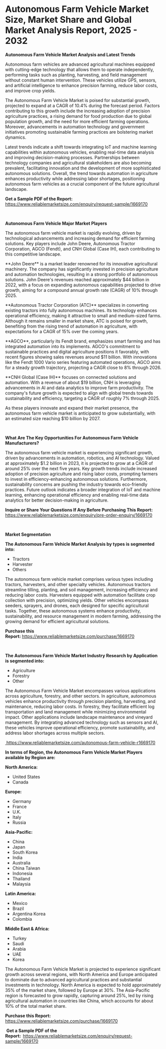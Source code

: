 <p><h1>Autonomous Farm Vehicle Market Size, Market Share and Global Market Analysis Report, 2025 - 2032</h1></p><p><strong>Autonomous Farm Vehicle Market Analysis and Latest Trends</strong></p>
<p><p>Autonomous farm vehicles are advanced agricultural machines equipped with cutting-edge technology that allows them to operate independently, performing tasks such as planting, harvesting, and field management without constant human intervention. These vehicles utilize GPS, sensors, and artificial intelligence to enhance precision farming, reduce labor costs, and improve crop yields.</p><p>The Autonomous Farm Vehicle Market is poised for substantial growth, projected to expand at a CAGR of 10.4% during the forecast period. Factors contributing to this growth include the increasing adoption of precision agriculture practices, a rising demand for food production due to global population growth, and the need for more efficient farming operations. Moreover, advancements in automation technology and government initiatives promoting sustainable farming practices are bolstering market dynamics.</p><p>Latest trends indicate a shift towards integrating IoT and machine learning capabilities within autonomous vehicles, enabling real-time data analysis and improving decision-making processes. Partnerships between technology companies and agricultural stakeholders are also becoming prevalent, facilitating innovation and the development of more sophisticated autonomous solutions. Overall, the trend towards automation in agriculture enhances productivity while addressing labor shortages, positioning autonomous farm vehicles as a crucial component of the future agricultural landscape.</p></p>
<p><strong>Get a Sample PDF of the Report:&nbsp;</strong> <a href="https://www.reliablemarketsize.com/enquiry/request-sample/1669170?utm_campaign=1836&utm_medium=2&utm_source=Github&utm_content=ia&utm_term=12042025&utm_id=autonomous-farm-vehicle">https://www.reliablemarketsize.com/enquiry/request-sample/1669170</a></p>
<p>&nbsp;</p>
<p><strong>Autonomous Farm Vehicle Major Market Players</strong></p>
<p><p>The autonomous farm vehicle market is rapidly evolving, driven by technological advancements and increasing demand for efficient farming solutions. Key players include John Deere, Autonomous Tractor Corporation, AGCO (Fendt), and CNH Global (Case IH), each contributing to this competitive landscape.</p><p>**John Deere** is a market leader renowned for its innovative agricultural machinery. The company has significantly invested in precision agriculture and automation technologies, resulting in a strong portfolio of autonomous solutions. John Deere's revenues reached approximately $44 billion in 2022, with a focus on expanding autonomous capabilities projected to drive growth, aiming for a compound annual growth rate (CAGR) of 10% through 2025.</p><p>**Autonomous Tractor Corporation (ATC)** specializes in converting existing tractors into fully autonomous machines. Its technology enhances operational efficiency, making it attractive to small and medium-sized farms. Although it remains smaller in market share, ATC is poised for growth, benefiting from the rising trend of automation in agriculture, with expectations for a CAGR of 15% over the coming years.</p><p>**AGCO**, particularly its Fendt brand, emphasizes smart farming and has integrated automation into its implements. AGCO's commitment to sustainable practices and digital agriculture positions it favorably, with recent figures showing sales revenues around $11 billion. With innovations like the Fendt 1000 Vario series featuring automated operations, AGCO aims for a steady growth trajectory, projecting a CAGR close to 8% through 2026.</p><p>**CNH Global (Case IH)** focuses on connected solutions and automation. With a revenue of about $19 billion, CNH is leveraging advancements in AI and data analytics to improve farm productivity. The company's future growth is expected to align with global trends towards sustainability and efficiency, targeting a CAGR of roughly 7% through 2025.</p><p>As these players innovate and expand their market presence, the autonomous farm vehicle market is anticipated to grow substantially, with an estimated size reaching $10 billion by 2027.</p></p>
<p>&nbsp;</p>
<p><strong>What Are The Key Opportunities For Autonomous Farm Vehicle Manufacturers?</strong></p>
<p><p>The autonomous farm vehicle market is experiencing significant growth, driven by advancements in automation, robotics, and AI technology. Valued at approximately $1.2 billion in 2023, it is projected to grow at a CAGR of around 25% over the next five years. Key growth trends include increased adoption of precision agriculture and rising labor costs, prompting farmers to invest in efficiency-enhancing autonomous solutions. Furthermore, sustainability concerns are pushing the industry towards eco-friendly practices. Future outlook indicates a broader integration of IoT and machine learning, enhancing operational efficiency and enabling real-time data analytics for better decision-making in agriculture.</p></p>
<p><strong>Inquire or Share Your Questions If Any Before Purchasing This Report:</strong> <a href="https://www.reliablemarketsize.com/enquiry/pre-order-enquiry/1669170?utm_campaign=1836&utm_medium=2&utm_source=Github&utm_content=ia&utm_term=12042025&utm_id=autonomous-farm-vehicle">https://www.reliablemarketsize.com/enquiry/pre-order-enquiry/1669170</a></p>
<p>&nbsp;</p>
<p><strong>Market Segmentation</strong></p>
<p><strong>The Autonomous Farm Vehicle Market Analysis by types is segmented into:</strong></p>
<p><ul><li>Tractors</li><li>Harvester</li><li>Others</li></ul></p>
<p><p>The autonomous farm vehicle market comprises various types including tractors, harvesters, and other specialty vehicles. Autonomous tractors streamline tilling, planting, and soil management, increasing efficiency and reducing labor costs. Harvesters equipped with automation facilitate crop collection with precision, optimizing yields. Other vehicles encompass seeders, sprayers, and drones, each designed for specific agricultural tasks. Together, these autonomous systems enhance productivity, sustainability, and resource management in modern farming, addressing the growing demand for efficient agricultural solutions.</p></p>
<p><strong>Purchase this Report:&nbsp;</strong><a href="https://www.reliablemarketsize.com/purchase/1669170?utm_campaign=1836&utm_medium=2&utm_source=Github&utm_content=ia&utm_term=12042025&utm_id=autonomous-farm-vehicle">https://www.reliablemarketsize.com/purchase/1669170</a></p>
<p>&nbsp;</p>
<p><strong>The Autonomous Farm Vehicle Market Industry Research by Application is segmented into:</strong></p>
<p><ul><li>Agriculture</li><li>Forestry</li><li>Other</li></ul></p>
<p><p>The Autonomous Farm Vehicle Market encompasses various applications across agriculture, forestry, and other sectors. In agriculture, autonomous vehicles enhance productivity through precision planting, harvesting, and maintenance, reducing labor costs. In forestry, they facilitate efficient log transportation and land management while minimizing environmental impact. Other applications include landscape maintenance and vineyard management. By integrating advanced technology such as sensors and AI, these vehicles improve operational efficiency, promote sustainability, and address labor shortages across multiple sectors.</p></p>
<p><a href="https://www.reliablemarketsize.com/autonomous-farm-vehicle-r1669170?utm_campaign=1836&utm_medium=2&utm_source=Github&utm_content=ia&utm_term=12042025&utm_id=autonomous-farm-vehicle">&nbsp;https://www.reliablemarketsize.com/autonomous-farm-vehicle-r1669170</a></p>
<p><strong>In terms of Region, the Autonomous Farm Vehicle Market Players available by Region are:</strong></p>
<p>
    <p> <strong> North America: </strong>
        <ul>
            <li>United States</li>
            <li>Canada</li>
        </ul>
        </p> 
    <p> <strong> Europe: </strong>
        <ul>
            <li>Germany</li>
            <li>France</li>
            <li>U.K.</li>
            <li>Italy</li>
            <li>Russia</li>
        </ul>
        </p> 
    <p> <strong> Asia-Pacific: </strong>
        <ul>
            <li>China</li>
            <li>Japan</li>
            <li>South Korea</li>
            <li>India</li>
            <li>Australia</li>
            <li>China Taiwan</li>
            <li>Indonesia</li>
            <li>Thailand</li>
            <li>Malaysia</li>
        </ul>
        </p> 
    <p> <strong> Latin America: </strong>
        <ul>
            <li>Mexico</li>
            <li>Brazil</li>
            <li>Argentina Korea</li>
            <li>Colombia</li>
        </ul>
        </p> 
    <p> <strong> Middle East & Africa: </strong>
        <ul>
            <li>Turkey</li>
            <li>Saudi</li>
            <li>Arabia</li>
            <li>UAE</li>
            <li>Korea</li>
        </ul>
    </p>
    </p>
<p><p>The Autonomous Farm Vehicle Market is projected to experience significant growth across several regions, with North America and Europe anticipated to dominate due to advanced agricultural practices and substantial investments in technology. North America is expected to hold approximately 35% of the market share, followed by Europe at 30%. The Asia-Pacific region is forecasted to grow rapidly, capturing around 25%, led by rising agricultural automation in countries like China, which accounts for about 10% of the total market share.</p></p>
<p><strong>Purchase this Report: </strong><a href="https://www.reliablemarketsize.com/purchase/1669170?utm_campaign=1836&utm_medium=2&utm_source=Github&utm_content=ia&utm_term=12042025&utm_id=autonomous-farm-vehicle">https://www.reliablemarketsize.com/purchase/1669170</a></p>
<p>&nbsp;<strong>Get a Sample PDF of the Report:&nbsp;&nbsp;</strong><a href="https://www.reliablemarketsize.com/enquiry/request-sample/1669170?utm_campaign=1836&utm_medium=2&utm_source=Github&utm_content=ia&utm_term=12042025&utm_id=autonomous-farm-vehicle">https://www.reliablemarketsize.com/enquiry/request-sample/1669170</a></p>
<p><strong></strong></p>
<p><p></p><p></p><p></p></p>
